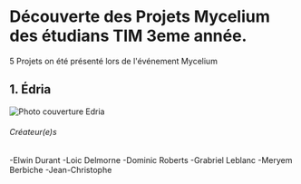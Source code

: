 # Découverte des Projets Mycelium des étudians TIM 3eme année.

5 Projets on été présenté lors de l'événement Mycelium


## 1. Édria

![Photo couverture Edria](Edria/Média/Edria_Couverture.png)
###### Créateur(e)s
-Elwin Durant
-Loic Delmorne
-Dominic Roberts
-Grabriel Leblanc
-Meryem Berbiche
-Jean-Christophe
